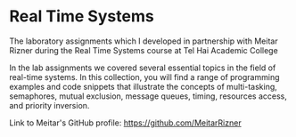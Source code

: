 # Real Time Systems
The laboratory assignments which I developed in partnership with Meitar Rizner during the Real Time Systems course at Tel Hai Academic College

In the lab assignments we covered several essential topics in the field of real-time systems.
In this collection, you will find a range of programming examples and code snippets that illustrate the concepts of multi-tasking, semaphores, mutual exclusion, message queues, timing, resources access, and priority inversion.

Link to Meitar's GitHub profile: https://github.com/MeitarRizner
